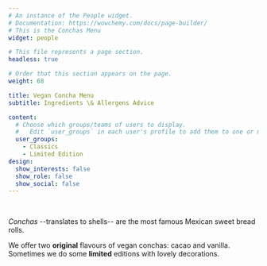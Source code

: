 ```yaml
---
# An instance of the People widget.
# Documentation: https://wowchemy.com/docs/page-builder/
# This is the Conchas Menu
widget: people

# This file represents a page section.
headless: true

# Order that this section appears on the page.
weight: 68

title: Vegan Concha Menu
subtitle: Ingredients \& Allergens Advice

content:
  # Choose which groups/teams of users to display.
  #   Edit `user_groups` in each user's profile to add them to one or more of these groups.
  user_groups:
    - Classics
    - Limited Edition
design:
  show_interests: false
  show_role: false
  show_social: false
---
```

<br> 

_Conchas_ --translates to shells-- are the most famous Mexican sweet bread rolls. 

We offer two **original** flavours of vegan conchas: cacao and vanilla. 
Sometimes we do some **limited** editions with lovely decorations. 

